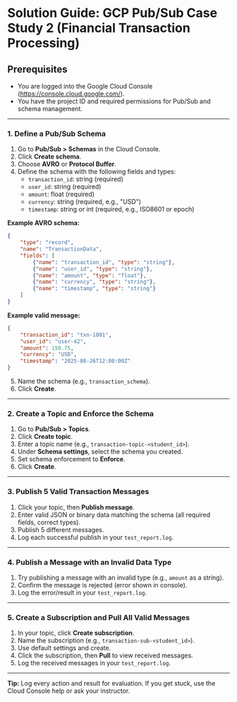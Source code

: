 # Solution Guide: GCP Pub/Sub Case Study 2 (Financial Transaction Processing)

## Prerequisites
- You are logged into the Google Cloud Console (https://console.cloud.google.com/).
- You have the project ID and required permissions for Pub/Sub and schema management.

---


### 1. Define a Pub/Sub Schema
1. Go to **Pub/Sub > Schemas** in the Cloud Console.
2. Click **Create schema**.
3. Choose **AVRO** or **Protocol Buffer**.
4. Define the schema with the following fields and types:
	 - `transaction_id`: string (required)
	 - `user_id`: string (required)
	 - `amount`: float (required)
	 - `currency`: string (required, e.g., "USD")
	 - `timestamp`: string or int (required, e.g., ISO8601 or epoch)

**Example AVRO schema:**
```json
{
	"type": "record",
	"name": "TransactionData",
	"fields": [
		{"name": "transaction_id", "type": "string"},
		{"name": "user_id", "type": "string"},
		{"name": "amount", "type": "float"},
		{"name": "currency", "type": "string"},
		{"name": "timestamp", "type": "string"}
	]
}
```

**Example valid message:**
```json
{
	"transaction_id": "txn-1001",
	"user_id": "user-42",
	"amount": 150.75,
	"currency": "USD",
	"timestamp": "2025-08-26T12:00:00Z"
}
```

5. Name the schema (e.g., `transaction_schema`).
6. Click **Create**.

---

### 2. Create a Topic and Enforce the Schema
1. Go to **Pub/Sub > Topics**.
2. Click **Create topic**.
3. Enter a topic name (e.g., `transaction-topic-<student_id>`).
4. Under **Schema settings**, select the schema you created.
5. Set schema enforcement to **Enforce**.
6. Click **Create**.

---

### 3. Publish 5 Valid Transaction Messages
1. Click your topic, then **Publish message**.
2. Enter valid JSON or binary data matching the schema (all required fields, correct types).
3. Publish 5 different messages.
4. Log each successful publish in your `test_report.log`.

---

### 4. Publish a Message with an Invalid Data Type
1. Try publishing a message with an invalid type (e.g., `amount` as a string).
2. Confirm the message is rejected (error shown in console).
3. Log the error/result in your `test_report.log`.

---

### 5. Create a Subscription and Pull All Valid Messages
1. In your topic, click **Create subscription**.
2. Name the subscription (e.g., `transaction-sub-<student_id>`).
3. Use default settings and create.
4. Click the subscription, then **Pull** to view received messages.
5. Log the received messages in your `test_report.log`.

---

**Tip:** Log every action and result for evaluation. If you get stuck, use the Cloud Console help or ask your instructor.
